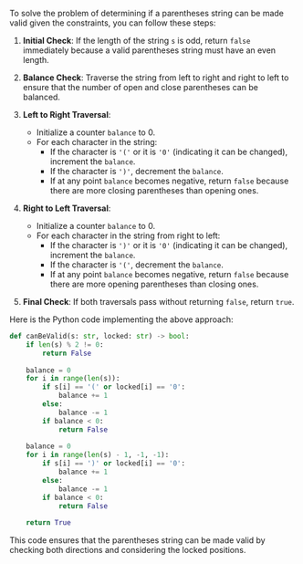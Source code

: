 To solve the problem of determining if a parentheses string can be made valid given the constraints, you can follow these steps:

1. **Initial Check**: If the length of the string `s` is odd, return `false` immediately because a valid parentheses string must have an even length.

2. **Balance Check**: Traverse the string from left to right and right to left to ensure that the number of open and close parentheses can be balanced.

3. **Left to Right Traversal**:
   - Initialize a counter `balance` to 0.
   - For each character in the string:
     - If the character is `'('` or it is `'0'` (indicating it can be changed), increment the `balance`.
     - If the character is `')'`, decrement the `balance`.
     - If at any point `balance` becomes negative, return `false` because there are more closing parentheses than opening ones.

4. **Right to Left Traversal**:
   - Initialize a counter `balance` to 0.
   - For each character in the string from right to left:
     - If the character is `')'` or it is `'0'` (indicating it can be changed), increment the `balance`.
     - If the character is `'('`, decrement the `balance`.
     - If at any point `balance` becomes negative, return `false` because there are more opening parentheses than closing ones.

5. **Final Check**: If both traversals pass without returning `false`, return `true`.

Here is the Python code implementing the above approach:

```python
def canBeValid(s: str, locked: str) -> bool:
    if len(s) % 2 != 0:
        return False
    
    balance = 0
    for i in range(len(s)):
        if s[i] == '(' or locked[i] == '0':
            balance += 1
        else:
            balance -= 1
        if balance < 0:
            return False
    
    balance = 0
    for i in range(len(s) - 1, -1, -1):
        if s[i] == ')' or locked[i] == '0':
            balance += 1
        else:
            balance -= 1
        if balance < 0:
            return False
    
    return True
```

This code ensures that the parentheses string can be made valid by checking both directions and considering the locked positions.

